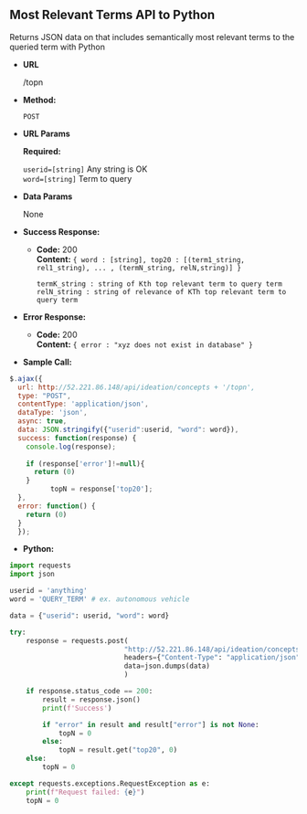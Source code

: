 **Most Relevant Terms API to Python**
----
  Returns JSON data on that includes semantically most relevant terms to the queried term with Python

* **URL**

  /topn

* **Method:**

  `POST` 
  
*  **URL Params**

   **Required:**
 
   `userid=[string]` Any string is OK <br />
   `word=[string]`   Term to query

* **Data Params**

  None

* **Success Response:**

  * **Code:** 200 <br />
    **Content:** `{ word : [string], top20 : [(term1_string, rel1_string), ... , (termN_string, relN,string)] }`
    
    `termK_string : string of Kth top relevant term to query term` <br />
    `relN_string : string of relevance of KTh top relevant term to query term`
     
* **Error Response:**

  * **Code:** 200 <br />
    **Content:** `{ error : "xyz does not exist in database" }`

* **Sample Call:**

```javascript
$.ajax({
  url: http://52.221.86.148/api/ideation/concepts + '/topn',
  type: "POST",
  contentType: 'application/json',
  dataType: 'json',
  async: true,
  data: JSON.stringify({"userid":userid, "word": word}),
  success: function(response) {
    console.log(response);
  
    if (response['error']!=null){
      return (0)
    }
          topN = response['top20'];
  },
  error: function() {
    return (0)
  }
  });
```

* **Python:**

```python
import requests
import json

userid = 'anything'
word = 'QUERY_TERM' # ex. autonomous vehicle

data = {"userid": userid, "word": word}

try:
    response = requests.post(
                            "http://52.221.86.148/api/ideation/concepts/topn",
                            headers={"Content-Type": "application/json"},
                            data=json.dumps(data)
                            )

    if response.status_code == 200:
        result = response.json()
        print(f'Success')

        if "error" in result and result["error"] is not None:
            topN = 0
        else:
            topN = result.get("top20", 0)
    else:
        topN = 0

except requests.exceptions.RequestException as e:
    print(f"Request failed: {e}")
    topN = 0
```
